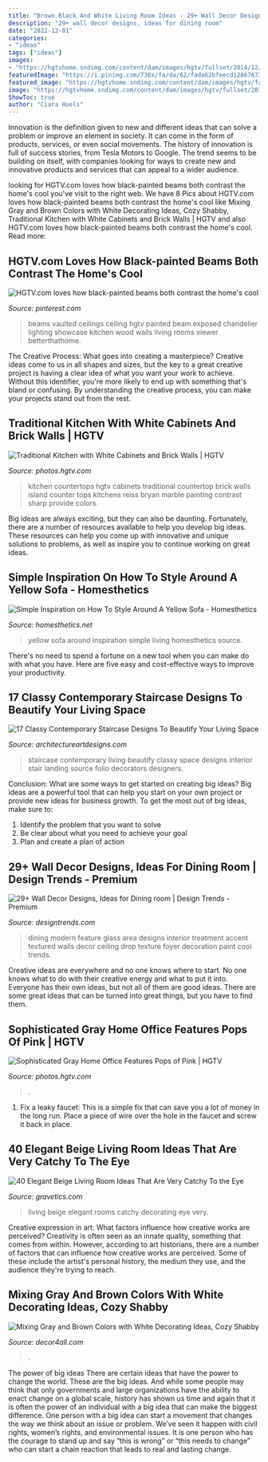 ```yaml
---
title: "Brown Black And White Living Room Ideas - 29+ Wall Decor Designs, Ideas For Dining Room"
description: "29+ wall decor designs, ideas for dining room"
date: "2022-12-01"
categories:
- "ideas"
tags: ["ideas"]
images:
- "https://hgtvhome.sndimg.com/content/dam/images/hgtv/fullset/2014/12/9/0/Baker-Design-Group_Pops-of-Pink-Home-Office_Wide.jpg.rend.hgtvcom.616.924.suffix/1418141406343.jpeg"
featuredImage: "https://i.pinimg.com/736x/fa/da/62/fada62bfeecd12867673b6c03d35e139.jpg"
featured_image: "https://hgtvhome.sndimg.com/content/dam/images/hgtv/fullset/2014/12/9/0/Baker-Design-Group_Pops-of-Pink-Home-Office_Wide.jpg.rend.hgtvcom.616.924.suffix/1418141406343.jpeg"
image: "https://hgtvhome.sndimg.com/content/dam/images/hgtv/fullset/2013/7/11/3/RS_bryan-reiss-white-traditional-cabinets-black-countertops_3x4.jpg.rend.hgtvcom.966.1288.suffix/1400980877405.jpeg"
ShowToc: true
author: "Ciara Huels"
---
```



Innovation is the definition given to new and different ideas that can solve a problem or improve an element in society. It can come in the form of products, services, or even social movements. The history of innovation is full of success stories, from Tesla Motors to Google. The trend seems to be building on itself, with companies looking for ways to create new and innovative products and services that can appeal to a wider audience.

	

		
looking for HGTV.com loves how black-painted beams both contrast the home&#039;s cool you've visit to the right web. We have 8 Pics about HGTV.com loves how black-painted beams both contrast the home&#039;s cool like Mixing Gray and Brown Colors with White Decorating Ideas, Cozy Shabby, Traditional Kitchen with White Cabinets and Brick Walls | HGTV and also HGTV.com loves how black-painted beams both contrast the home&#039;s cool. Read more:
		
    
## HGTV.com Loves How Black-painted Beams Both Contrast The Home&#039;s Cool

<img loading=lazy src="https://i.pinimg.com/736x/fa/da/62/fada62bfeecd12867673b6c03d35e139.jpg" onerror="this.onerror=null;this.src='https://tse3.mm.bing.net/th?id=OIP.RqazvKK2fwrVzq6cf-l36QHaLH&amp;pid=15.1';" alt="HGTV.com loves how black-painted beams both contrast the home&#039;s cool">

_Source: pinterest.com_

>beams vaulted ceilings ceiling hgtv painted beam exposed chandelier lighting showcase kitchen wood walls living rooms viewer betterthathome. 

	

The Creative Process: What goes into creating a masterpiece?
Creative ideas come to us in all shapes and sizes, but the key to a great creative project is having a clear idea of what you want your work to achieve. Without this identifier, you're more likely to end up with something that's bland or confusing. By understanding the creative process, you can make your projects stand out from the rest.

    
## Traditional Kitchen With White Cabinets And Brick Walls | HGTV

<img loading=lazy src="https://hgtvhome.sndimg.com/content/dam/images/hgtv/fullset/2013/7/11/3/RS_bryan-reiss-white-traditional-cabinets-black-countertops_3x4.jpg.rend.hgtvcom.966.1288.suffix/1400980877405.jpeg" onerror="this.onerror=null;this.src='https://tse4.mm.bing.net/th?id=OIP.1Atrad3O9rECcCAWGiHTywHaJ4&amp;pid=15.1';" alt="Traditional Kitchen with White Cabinets and Brick Walls | HGTV">

_Source: photos.hgtv.com_

>kitchen countertops hgtv cabinets traditional countertop brick walls island counter tops kitchens reiss bryan marble painting contrast sharp provide colors. 

	

Big ideas are always exciting, but they can also be daunting. Fortunately, there are a number of resources available to help you develop big ideas. These resources can help you come up with innovative and unique solutions to problems, as well as inspire you to continue working on great ideas.

    
## Simple Inspiration On How To Style Around A Yellow Sofa - Homesthetics

<img loading=lazy src="http://cdn.homesthetics.net/wp-content/uploads/2017/10/blue-and-yellow-living-room.jpg" onerror="this.onerror=null;this.src='https://tse4.mm.bing.net/th?id=OIP.JUTXS-DHAME4JfDsaoTTTgHaE8&amp;pid=15.1';" alt="Simple Inspiration on How To Style Around A Yellow Sofa - Homesthetics">

_Source: homesthetics.net_

>yellow sofa around inspiration simple living homesthetics source. 

	

There's no need to spend a fortune on a new tool when you can make do with what you have. Here are five easy and cost-effective ways to improve your productivity.

    
## 17 Classy Contemporary Staircase Designs To Beautify Your Living Space

<img loading=lazy src="https://www.architectureartdesigns.com/wp-content/uploads/2016/06/10-41.jpg" onerror="this.onerror=null;this.src='https://tse2.mm.bing.net/th?id=OIP.3oWPcsHqCAECrfsk8XrL1wHaJL&amp;pid=15.1';" alt="17 Classy Contemporary Staircase Designs To Beautify Your Living Space">

_Source: architectureartdesigns.com_

>staircase contemporary living beautify classy space designs interior stair landing source folio decorators designers. 

	

Conclusion: What are some ways to get started on creating big ideas?
Big ideas are a powerful tool that can help you start on your own project or provide new ideas for business growth. To get the most out of big ideas, make sure to:
1. Identify the problem that you want to solve
2. Be clear about what you need to achieve your goal
3. Plan and create a plan of action

    
## 29+ Wall Decor Designs, Ideas For Dining Room | Design Trends - Premium

<img loading=lazy src="https://images.designtrends.com/wp-content/uploads/2016/02/21042241/Modern-Dining-Area-With-Red-Glass-Feature-Wall.jpeg" onerror="this.onerror=null;this.src='https://tse4.mm.bing.net/th?id=OIP.oUMTJUKWyoPNbCOt1CuzQgHaJ4&amp;pid=15.1';" alt="29+ Wall Decor Designs, Ideas for Dining room | Design Trends - Premium">

_Source: designtrends.com_

>dining modern feature glass area designs interior treatment accent textured walls decor ceiling drop texture foyer decoration paint cool trends. 

	

Creative ideas are everywhere and no one knows where to start. No one knows what to do with their creative energy and what to put it into. Everyone has their own ideas, but not all of them are good ideas. There are some great ideas that can be turned into great things, but you have to find them.

    
## Sophisticated Gray Home Office Features Pops Of Pink | HGTV

<img loading=lazy src="https://hgtvhome.sndimg.com/content/dam/images/hgtv/fullset/2014/12/9/0/Baker-Design-Group_Pops-of-Pink-Home-Office_Wide.jpg.rend.hgtvcom.616.924.suffix/1418141406343.jpeg" onerror="this.onerror=null;this.src='https://tse2.mm.bing.net/th?id=OIP.0KI3uiwm2n4hO9yTeQie2gHaLH&amp;pid=15.1';" alt="Sophisticated Gray Home Office Features Pops of Pink | HGTV">

_Source: photos.hgtv.com_

>. 

	

1. Fix a leaky faucet: This is a simple fix that can save you a lot of money in the long run. Place a piece of wire over the hole in the faucet and screw it back in place.

    
## 40 Elegant Beige Living Room Ideas That Are Very Catchy To The Eye

<img loading=lazy src="https://www.gravetics.com/wp-content/uploads/2017/09/Beige-and-brown-living-room-decorating-ideas.jpg" onerror="this.onerror=null;this.src='https://tse3.mm.bing.net/th?id=OIP.s4ExyKjxt7Idm5FKHglWegHaJ4&amp;pid=15.1';" alt="40 Elegant Beige Living Room Ideas That Are Very Catchy To the Eye">

_Source: gravetics.com_

>living beige elegant rooms catchy decorating eye very. 

	

Creative expression in art: What factors influence how creative works are perceived?
Creativity is often seen as an innate quality, something that comes from within. However, according to art historians, there are a number of factors that can influence how creative works are perceived. Some of these include the artist's personal history, the medium they use, and the audience they're trying to reach.

    
## Mixing Gray And Brown Colors With White Decorating Ideas, Cozy Shabby

<img loading=lazy src="https://decor4all.com/wp-content/uploads/2015/07/shabby-chic-ideas-vintage-style-13.jpg" onerror="this.onerror=null;this.src='https://tse4.mm.bing.net/th?id=OIP.ZaVv5DIX_WuPl_QrBjOVqwHaJ3&amp;pid=15.1';" alt="Mixing Gray and Brown Colors with White Decorating Ideas, Cozy Shabby">

_Source: decor4all.com_

>. 

	

The power of big ideas
There are certain ideas that have the power to change the world. These are the big ideas. And while some people may think that only governments and large organizations have the ability to enact change on a global scale, history has shown us time and again that it is often the power of an individual with a big idea that can make the biggest difference.
One person with a big idea can start a movement that changes the way we think about an issue or problem. We’ve seen it happen with civil rights, women’s rights, and environmental issues. It is one person who has the courage to stand up and say “this is wrong” or “this needs to change” who can start a chain reaction that leads to real and lasting change.

